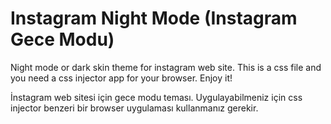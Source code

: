 # Instagram Night Mode (Instagram Gece Modu)

Night mode or dark skin theme for instagram web site. This is a css file and you need a css injector app for your browser.
Enjoy it!

İnstagram web sitesi için gece modu teması. Uygulayabilmeniz için css injector benzeri bir browser uygulaması kullanmanız gerekir.

